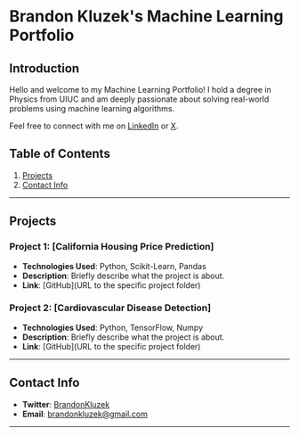 # Brandon Kluzek's Machine Learning Portfolio

## Introduction

Hello and welcome to my Machine Learning Portfolio! I hold a degree in Physics from UIUC and am deeply passionate about solving real-world problems using machine learning algorithms.

Feel free to connect with me on [LinkedIn](www.linkedin.com/in/brandonkluzek) or [X](https://twitter.com/BrandonKluzek).

## Table of Contents

1. [Projects](#projects)
2. [Contact Info](#contact-info)

---

## Projects

### Project 1: [California Housing Price Prediction]

- **Technologies Used**: Python, Scikit-Learn, Pandas
- **Description**: Briefly describe what the project is about.
- **Link**: [GitHub](URL to the specific project folder)

### Project 2: [Cardiovascular Disease Detection]

- **Technologies Used**: Python, TensorFlow, Numpy
- **Description**: Briefly describe what the project is about.
- **Link**: [GitHub](URL to the specific project folder)

---

## Contact Info

- **Twitter**: [BrandonKluzek](https://twitter.com/BrandonKluzek)
- **Email**: [brandonkluzek@gmail.com](mailto:brandonkluzek@gmail.com)

---
